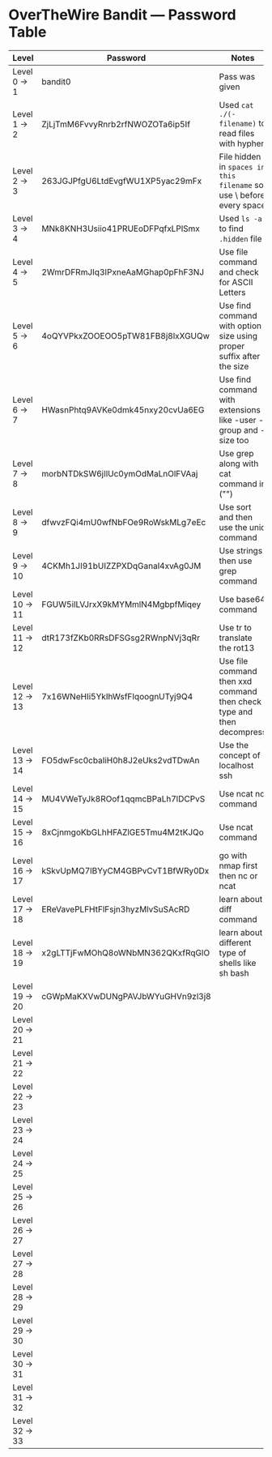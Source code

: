 # OverTheWire Bandit — Password Table

| Level | Password | Notes |
|-------|----------|-------|
| Level 0 → 1 | bandit0 | Pass was given |
| Level 1 → 2 | ZjLjTmM6FvvyRnrb2rfNWOZOTa6ip5If | Used `cat ./(-filename)` to read files with hyphen |
| Level 2 → 3 | 263JGJPfgU6LtdEvgfWU1XP5yac29mFx | File hidden in `spaces in this filename` so use \ before every space |
| Level 3 → 4 | MNk8KNH3Usiio41PRUEoDFPqfxLPlSmx | Used `ls -a` to find `.hidden` file |
| Level 4 → 5 | 2WmrDFRmJIq3IPxneAaMGhap0pFhF3NJ | Use file command and check for ASCII Letters |
| Level 5 → 6 | 4oQYVPkxZOOEOO5pTW81FB8j8lxXGUQw | Use find command with option size using proper suffix after the size |
| Level 6 → 7 | HWasnPhtq9AVKe0dmk45nxy20cvUa6EG | Use find command with extensions like -user -group and -size too |
| Level 7 → 8 | morbNTDkSW6jIlUc0ymOdMaLnOlFVAaj | Use grep along with cat command in ("") |
| Level 8 → 9 | dfwvzFQi4mU0wfNbFOe9RoWskMLg7eEc | Use sort and then use the uniq command |
| Level 9 → 10 | 4CKMh1JI91bUIZZPXDqGanal4xvAg0JM | Use strings then use grep command |
| Level 10 → 11 | FGUW5ilLVJrxX9kMYMmlN4MgbpfMiqey | Use base64 command |
| Level 11 → 12 | dtR173fZKb0RRsDFSGsg2RWnpNVj3qRr | Use tr to translate the rot13 |
| Level 12 → 13 | 7x16WNeHIi5YkIhWsfFIqoognUTyj9Q4 | Use file command then xxd command then check type and then decompress |
| Level 13 → 14 | FO5dwFsc0cbaIiH0h8J2eUks2vdTDwAn | Use the concept of localhost ssh |
| Level 14 → 15 | MU4VWeTyJk8ROof1qqmcBPaLh7lDCPvS | Use ncat nc command |
| Level 15 → 16 | 8xCjnmgoKbGLhHFAZlGE5Tmu4M2tKJQo | Use ncat command |
| Level 16 → 17 | kSkvUpMQ7lBYyCM4GBPvCvT1BfWRy0Dx | go with nmap first then nc or ncat |
| Level 17 → 18 | EReVavePLFHtFlFsjn3hyzMlvSuSAcRD | learn about diff command |
| Level 18 → 19 | x2gLTTjFwMOhQ8oWNbMN362QKxfRqGlO | learn about different type of shells like sh bash |
| Level 19 → 20 | cGWpMaKXVwDUNgPAVJbWYuGHVn9zl3j8 |  |
| Level 20 → 21 |  |  |
| Level 21 → 22 |  |  |
| Level 22 → 23 |  |  |
| Level 23 → 24 |  |  |
| Level 24 → 25 |  |  |
| Level 25 → 26 |  |  |
| Level 26 → 27 |  |  |
| Level 27 → 28 |  |  |
| Level 28 → 29 |  |  |
| Level 29 → 30 |  |  |
| Level 30 → 31 |  |  |
| Level 31 → 32 |  |  |
| Level 32 → 33 |  |  |
